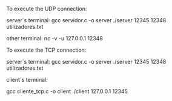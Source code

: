 To execute the UDP connection:

server´s terminal:
gcc servidor.c -o server 
./server 12345 12348 utilizadores.txt

other terminal:
nc -v -u 127.0.0.1 12348

To execute the TCP connection: 

server´s terminal:
gcc servidor.c -o server 
./server 12345 12348 utilizadores.txt

client´s terminal:

gcc cliente_tcp.c -o client
./client 127.0.0.1 12345
